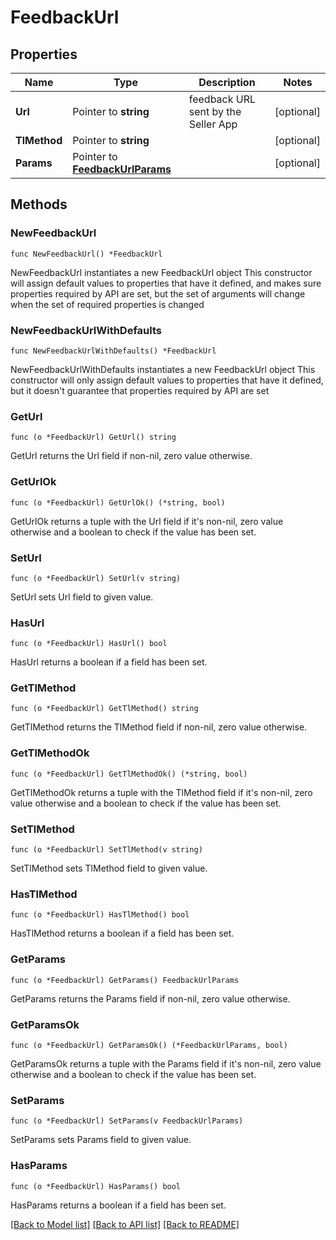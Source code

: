 # FeedbackUrl

## Properties

Name | Type | Description | Notes
------------ | ------------- | ------------- | -------------
**Url** | Pointer to **string** | feedback URL sent by the Seller App | [optional] 
**TlMethod** | Pointer to **string** |  | [optional] 
**Params** | Pointer to [**FeedbackUrlParams**](FeedbackUrlParams.md) |  | [optional] 

## Methods

### NewFeedbackUrl

`func NewFeedbackUrl() *FeedbackUrl`

NewFeedbackUrl instantiates a new FeedbackUrl object
This constructor will assign default values to properties that have it defined,
and makes sure properties required by API are set, but the set of arguments
will change when the set of required properties is changed

### NewFeedbackUrlWithDefaults

`func NewFeedbackUrlWithDefaults() *FeedbackUrl`

NewFeedbackUrlWithDefaults instantiates a new FeedbackUrl object
This constructor will only assign default values to properties that have it defined,
but it doesn't guarantee that properties required by API are set

### GetUrl

`func (o *FeedbackUrl) GetUrl() string`

GetUrl returns the Url field if non-nil, zero value otherwise.

### GetUrlOk

`func (o *FeedbackUrl) GetUrlOk() (*string, bool)`

GetUrlOk returns a tuple with the Url field if it's non-nil, zero value otherwise
and a boolean to check if the value has been set.

### SetUrl

`func (o *FeedbackUrl) SetUrl(v string)`

SetUrl sets Url field to given value.

### HasUrl

`func (o *FeedbackUrl) HasUrl() bool`

HasUrl returns a boolean if a field has been set.

### GetTlMethod

`func (o *FeedbackUrl) GetTlMethod() string`

GetTlMethod returns the TlMethod field if non-nil, zero value otherwise.

### GetTlMethodOk

`func (o *FeedbackUrl) GetTlMethodOk() (*string, bool)`

GetTlMethodOk returns a tuple with the TlMethod field if it's non-nil, zero value otherwise
and a boolean to check if the value has been set.

### SetTlMethod

`func (o *FeedbackUrl) SetTlMethod(v string)`

SetTlMethod sets TlMethod field to given value.

### HasTlMethod

`func (o *FeedbackUrl) HasTlMethod() bool`

HasTlMethod returns a boolean if a field has been set.

### GetParams

`func (o *FeedbackUrl) GetParams() FeedbackUrlParams`

GetParams returns the Params field if non-nil, zero value otherwise.

### GetParamsOk

`func (o *FeedbackUrl) GetParamsOk() (*FeedbackUrlParams, bool)`

GetParamsOk returns a tuple with the Params field if it's non-nil, zero value otherwise
and a boolean to check if the value has been set.

### SetParams

`func (o *FeedbackUrl) SetParams(v FeedbackUrlParams)`

SetParams sets Params field to given value.

### HasParams

`func (o *FeedbackUrl) HasParams() bool`

HasParams returns a boolean if a field has been set.


[[Back to Model list]](../README.md#documentation-for-models) [[Back to API list]](../README.md#documentation-for-api-endpoints) [[Back to README]](../README.md)


